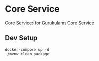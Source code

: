 # Core Service
Core Services for Gurukulams Core Service

## Dev Setup

```shell
docker-compose up -d
./mvnw clean package
```
